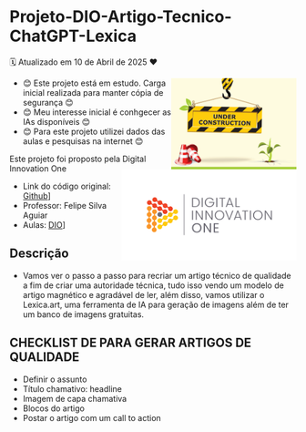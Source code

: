 # Projeto-DIO-Artigo-Tecnico-ChatGPT-Lexica

:spiral_calendar: Atualizado em 10 de Abril de 2025 :heart:

<img align="right" alt="GIF" height="160px" src="https://github.com/rdeconti/rdeconti-resources/blob/main/under_construction.gif" />

- :blush: Este projeto está em estudo. Carga inicial realizada para manter cópia de segurança :blush:
- :blush: Meu interesse inicial é conhgecer as IAs disponíveis :blush:
- :blush: Para este projeto utilizei dados das aulas e pesquisas na internet :blush:

<img align="right" alt="GIF" height="160px" src="https://github.com/rdeconti/rdeconti-resources/blob/main/Digital%20Innovation%20One%20-%20Logotipo.png" />

Este projeto foi proposto pela Digital Innovation One
- Link do código original: [Github](https://github.com/felipeAguiarCode/prompts-for-article-generate-by-ia)]
- Professor: Felipe Silva Aguiar
- Aulas: [DIO](https://web.dio.me/lab/criando-artigos-tecnicos-com-chatgpt-e-lexicaart/learning/b3a4c522-07a4-4697-ae0d-3fdf6add2c22?back=/track/formacao-chatgpt-devs)]

## Descrição
- Vamos ver o passo a passo para recriar um artigo técnico de qualidade a fim de criar uma autoridade técnica, tudo isso vendo um modelo de artigo magnético e agradável de ler, além disso, vamos utilizar o Lexica.art, uma ferramenta de IA para geração de imagens além de ter um banco de imagens gratuitas.

## CHECKLIST DE PARA GERAR ARTIGOS DE QUALIDADE
- Definir o assunto
- Título chamativo: headline
- Imagem de capa chamativa
- Blocos do artigo
- Postar o artigo com um call to action
